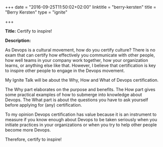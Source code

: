 +++
date = "2016-09-25T11:50:02+02:00"
linktitle = "berry-kersten"
title = "Berry Kersten"
type = "ignite"

+++

<div class="span-15  ">
  <div class="span-15  last ">
  <p><strong>Title:</strong>
Certify to inspire!
</p>

<p><strong>Description:</strong></p>

<p>


As Devops is a cultural movement, how do you certify culture? There is no exam that can certify how effectively you communicate with other people, how well teams in your company work together, how your organization learns, or anything else like that. However, I believe that certification is key to inspire other people to engage in the Devops movement.

My Ignite Talk will be about the Why, How and What of Devops certification.

The Why part elaborates on the purpose and benefits. The How part gives some practical examples of how to submerge into knowledge about Devops. The What part is about the questions you have to ask yourself before applying for (any) certification.

To my opinion Devops certification has value because it is an instrument to measure if you know enough about Devops to be taken seriously when you initiate practices in your organizations or when you try to help other people become more Devops.

Therefore, certify to inspire!
</p>
<p>

  </div>
</div>

